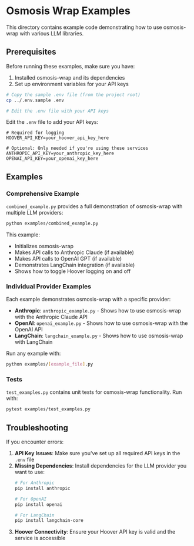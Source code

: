 # Osmosis Wrap Examples

This directory contains example code demonstrating how to use osmosis-wrap with various LLM libraries.

## Prerequisites

Before running these examples, make sure you have:

1. Installed osmosis-wrap and its dependencies
2. Set up environment variables for your API keys

```bash
# Copy the sample .env file (from the project root)
cp ../.env.sample .env

# Edit the .env file with your API keys
```

Edit the `.env` file to add your API keys:

```
# Required for logging
HOOVER_API_KEY=your_hoover_api_key_here

# Optional: Only needed if you're using these services
ANTHROPIC_API_KEY=your_anthropic_key_here
OPENAI_API_KEY=your_openai_key_here
```

## Examples

### Comprehensive Example

`combined_example.py` provides a full demonstration of osmosis-wrap with multiple LLM providers:

```bash
python examples/combined_example.py
```

This example:
- Initializes osmosis-wrap
- Makes API calls to Anthropic Claude (if available)
- Makes API calls to OpenAI GPT (if available)
- Demonstrates LangChain integration (if available)
- Shows how to toggle Hoover logging on and off

### Individual Provider Examples

Each example demonstrates osmosis-wrap with a specific provider:

- **Anthropic**: `anthropic_example.py` - Shows how to use osmosis-wrap with the Anthropic Claude API
- **OpenAI**: `openai_example.py` - Shows how to use osmosis-wrap with the OpenAI API
- **LangChain**: `langchain_example.py` - Shows how to use osmosis-wrap with LangChain

Run any example with:

```bash
python examples/[example_file].py
```

### Tests

`test_examples.py` contains unit tests for osmosis-wrap functionality. Run with:

```bash
pytest examples/test_examples.py
```

## Troubleshooting

If you encounter errors:

1. **API Key Issues**: Make sure you've set up all required API keys in the `.env` file
2. **Missing Dependencies**: Install dependencies for the LLM provider you want to use:
   ```bash
   # For Anthropic
   pip install anthropic
   
   # For OpenAI
   pip install openai
   
   # For LangChain
   pip install langchain-core
   ```
3. **Hoover Connectivity**: Ensure your Hoover API key is valid and the service is accessible 